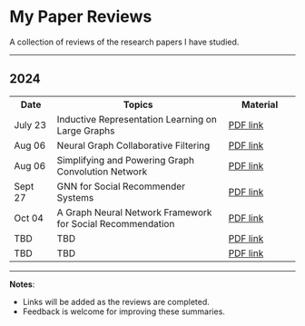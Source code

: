 # My Paper Reviews
A collection of reviews of the research papers I have studied.

---

## 2024

<table>
  <tr>
    <th style="width: 15%;">Date</th>
    <th style="width: 60%;">Topics</th>
    <th style="width: 25%;">Material</th>
  </tr>
  <tr>
    <td>July 23</td>
    <td>Inductive Representation Learning on Large Graphs</td>
    <td><a href="#">PDF link</a></td>
  </tr>
  <tr>
    <td>Aug 06</td>
    <td>Neural Graph Collaborative Filtering</td>
    <td><a href="#">PDF link</a></td>
  </tr>
  <tr>
    <td>Aug 06</td>
    <td>Simplifying and Powering Graph Convolution Network</td>
    <td><a href="#">PDF link</a></td>
  </tr>
  <tr>
    <td>Sept 27</td>
    <td>GNN for Social Recommender Systems</td>
    <td><a href="#">PDF link</a></td>
  </tr>
  <tr>
    <td> Oct 04 </td>
    <td> A Graph Neural Network Framework for Social Recommendation </td>
    <td><a href="#">PDF link</a></td>
  </tr>
  <tr>
    <td> TBD </td>
    <td> TBD </td>
    <td><a href="#">PDF link</a></td>
  </tr>
  <tr>
    <td> TBD </td>
    <td> TBD </td>
    <td><a href="#">PDF link</a></td>
  </tr>
</table>



---
**Notes**:
- Links will be added as the reviews are completed.
- Feedback is welcome for improving these summaries.
